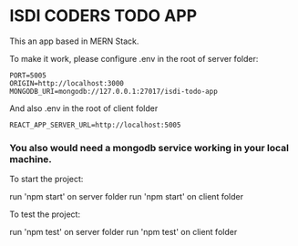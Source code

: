 # ISDI CODERS TODO APP

This an app based in MERN Stack.

To make it work, please configure .env in the root of server folder:

```
PORT=5005
ORIGIN=http://localhost:3000
MONGODB_URI=mongodb://127.0.0.1:27017/isdi-todo-app
```

And also .env in the root of client folder

```
REACT_APP_SERVER_URL=http://localhost:5005
```

### You also would need a mongodb service working in your local machine.

To start the project:

run 'npm start' on server folder
run 'npm start' on client folder


To test the project:

run 'npm test' on server folder
run 'npm test' on client folder
 
